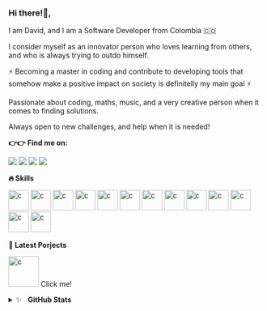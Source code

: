 ### Hi there!👋,

I am David, and I am a Software Developer from Colombia :colombia:

I consider myself as an innovator person who loves learning from others, and who is always trying to outdo himself.

:zap: Becoming a master in coding and contribute to developing tools that somehow make a positive impact on society is definitelly my main goal :zap:

Passionate about coding, maths, music, and a very creative person when it comes to finding solutions.

Always open to new challenges, and help when it is needed!

**:point_right::point_right: Find me on:**

[<img src="https://img.shields.io/badge/twitter-%231DA1F2.svg?&style=for-the-badge&logo=twitter&logoColor=white"/>](https://twitter.com/dalejohgi)
[<img src="https://img.shields.io/badge/linkedin-%230077B5.svg?&style=for-the-badge&logo=linkedin&logoColor=white"/>](https://www.linkedin.com/in/dalejohgi/)
[<img src="https://img.shields.io/badge/instagram-%23833AB4.svg?&style=for-the-badge&logo=instagram&logoColor=white"/>](https://www.instagram.com/dalejohgi/)
[<img src="https://img.shields.io/badge/gmail-F04400.svg?&style=for-the-badge&logo=gmail&logoColor=white"/>](mailto:david.d98hg@gmail.com)

**:fire: Skills**
<p float="left">
  <img src="https://devicons.github.io/devicon/devicon.git/icons/c/c-original.svg" alt="c" width="40" height="40"/>
  <img src="https://devicon.dev/devicon.git/icons/javascript/javascript-plain.svg" alt="c" width="40" height="40"/>
  <img src="https://devicon.dev/devicon.git/icons/jquery/jquery-plain-wordmark.svg" alt="c" width="40" height="40"/>
  <img src="https://devicon.dev/devicon.git/icons/nodejs/nodejs-original.svg" alt="c" width="40" height="40"/>
  <img src="https://devicon.dev/devicon.git/icons/express/express-original-wordmark.svg" alt="c" width="40" height="40"/>
  <img src="https://devicon.dev/devicon.git/icons/python/python-original-wordmark.svg" alt="c" width="40" height="40"/>
  <img src="https://devicon.dev/devicon.git/icons/mysql/mysql-plain-wordmark.svg" alt="c" width="40" height="40"/>
  <img src="https://www.gstatic.com/devrel-devsite/prod/v2f6fb68338062e7c16672db62c4ab042dcb9bfbacf2fa51b6959426b203a4d8a/firebase/images/touchicon-180.png" alt="c"        width="40" height="40"/>
  <img src="https://devicon.dev/devicon.git/icons/html5/html5-plain-wordmark.svg" alt="c" width="40" height="40"/>
  <img src="https://devicon.dev/devicon.git/icons/css3/css3-plain-wordmark.svg" alt="c" width="40" height="40"/>
  <img src="https://devicon.dev/devicon.git/icons/linux/linux-plain.svg" alt="c" width="40" height="40"/>
  <img src="https://devicon.dev/devicon.git/icons/git/git-original.svg" alt="c" width="40" height="40"/>
  <img src="https://devicon.dev/devicon.git/icons/github/github-original.svg" alt="c" width="40" height="40"/>
</p>

**:rocket: Latest Porjects**

[<img src="https://camo.githubusercontent.com/69c305f0a7c060ef7c4691e7db4ba901d3794fca5a797bd92c0b66d9b8587281/68747470733a2f2f692e696d6775722e636f6d2f677932466739562e706e67" alt="c" width="60" height="60"/>](https://www.youtube.com/watch?v=xQ7jVN6LxBk) Click me!


<details>
	<summary>✨&nbsp;&nbsp;&nbsp;<b>GitHub Stats</b></summary>
	<br/>
	<img src="https://jf-gh-stats.vercel.app/api?username=dalejohgi&show_icons=true&count_private=true&title_color=3867D6&icon_color=3867D6" alt="GitHub Stats" align="top"/>
	<img src="https://jf-gh-stats.vercel.app/api/top-langs/?username=dalejohgi&layout=compact&hide=java&title_color=3867D6&icon_color=3867D6" alt="GitHub Top Languages" align="top"/>
</details>

